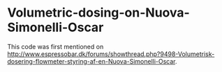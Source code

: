 # Volumetric-dosing-on-Nuova-Simonelli-Oscar

This code was first mentioned on http://www.espressobar.dk/forums/showthread.php?9498-Volumetrisk-dosering-flowmeter-styring-af-en-Nuova-Simonelli-Oscar.

